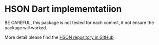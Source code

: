 # HSON Dart implememtatiion

BE CAREFUL, this package is not tested for each commit, it not ensure the package will worked.

More detail please find the [HSON repository in GitHub](https://github.com/rk0cc/hson)
